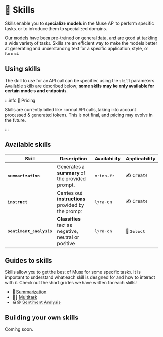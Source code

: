 # 🤹 Skills

Skills enable you to **specialize models** in the Muse API to perform specific tasks, or to introduce them to
specialized domains.

Our models have been pre-trained on general data, and are good at tackling a wide variety of tasks. Skills are an
efficient way to make the models better at generating and understanding text for a specific application, style, or
format.

## Using skills

The skill to use for an API call can be specified using the `skill` parameters. Available skills are described below;
**some skills may be only available for certain models and endpoints**.

:::info 💸️ Pricing

Skills are currently billed like normal API calls, taking into account processed & generated tokens.
This is not final, and pricing may evolve in the future.

:::


## Available skills

| Skill               | Description                                 | Availability | Applicability |
|---------------------|---------------------------------------------|--------------|---------------|
| **`summarization`** | Generates a **summary** of the provided prompt. |  `orion-fr`   | ✍️ `Create`|
| **`instruct`**      | Carries out **instructions** provided by the prompt |  `lyra-en`    | ✍️ `Create`|
| **`sentiment_analysis`** | **Classifies** text as negative, neutral or positive  |  `lyra-en`    | 🔘 `Select`|

## Guides to skills

Skills allow you to get the best of Muse for some specific tasks. It is important to understand what each skill is
designed for and how to interact with it. Check out the short guides we have written for each skills!

- 📝 [Summarization](/guides/skills/summarization)
- 🧑‍🏫 [Multitask](/guides/skills/multitask)
- 😀😟 [Sentiment Analysis](/guides/skills/sentiment_analysis)

## Building your own skills

Coming soon.
